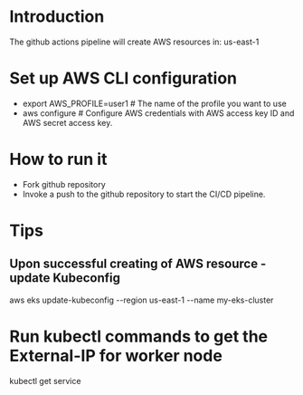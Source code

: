 # Introduction

The github actions pipeline will create AWS resources in: us-east-1

# Set up AWS CLI configuration
- export AWS_PROFILE=user1 # The name of the profile you want to use
- aws configure # Configure AWS credentials with AWS access key ID and AWS secret access key.

# How to run it 
- Fork github repository
- Invoke a push to the github repository to start the CI/CD pipeline.

# Tips

## Upon successful creating of AWS resource - update Kubeconfig
aws eks update-kubeconfig --region us-east-1 --name my-eks-cluster

# Run kubectl commands to get the External-IP for worker node
kubectl get service


